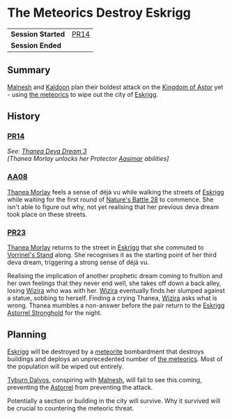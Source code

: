 # The Meteorics Destroy Eskrigg

|||
| --- | --- |
| **Session Started** | [PR14](../sessions/PR14.md) | storyline.2
| **Session Ended** | |

## Summary

[Malnesh](../gods/deities/malnesh.md) and [Kaldoon](../gods/deities/kaldoon.md) plan their boldest attack on the [Kingdom of Astor](../civilisations/kingdom-of-astor/kingdom-of-astor.md) yet - using [the meteorics](../lineages/the-meteorics.md) to wipe out the city of [Eskrigg](../places/cities/eskrigg.md).

## History

### [PR14](../sessions/PR14.md)

*See: [Thanea Deva Dream 3](../dreams/deva-thanea-3.md)*  
*[Thanea Morlay unlocks her Protector [Aasimar](../lineages/aasimar.md) abilities]*

### [AA08](../sessions/AA08.md)

[Thanea Morlay](../characters/thanea-morlay.md) feels a sense of déjà vu while walking the streets of [Eskrigg](../places/cities/eskrigg.md) while waiting for the first round of [Nature's Battle 28](ended/natures-battle-28.md) to commence. She isn't able to figure out why, not yet realising that her previous deva dream took place on these streets.

### [PR23](../sessions/PR23.md)

[Thanea Morlay](../characters/thanea-morlay.md) returns to the street in [Eskrigg](../places/cities/eskrigg.md) that she commuted to [Vorrinel's Stand](../places/buildings/vorrinels-stand.md) along. She recognises it as the starting point of her third deva dream, triggering a strong sense of déjà vu.

Realising the implication of another prophetic dream coming to fruition and her own feelings that they never end well, she takes off down a back alley, losing [Wizira](../characters/wizira.md) who was with her. [Wizira](../characters/wizira.md) eventually finds her slumped against a statue, sobbing to herself. Finding a crying Thanea, [Wizira](../characters/wizira.md) asks what is wrong. Thanea mumbles a non-answer before the pair return to the [Eskrigg Astorrel Stronghold](../places/strongholds/eskrigg-astorrel-stronghold.md) for the night.

## Planning

[Eskrigg](../places/cities/eskrigg.md) will be destroyed by a [meteorite](../items/meteoric/meteorite.md) bombardment that destroys buildings and deploys an unprecedented number of [the meteorics](../lineages/the-meteorics.md). Most of the population will be wiped out entirely.

[Tyburn Dalvos](../characters/tyburn-dalvos.md), conspiring with [Malnesh](../gods/deities/malnesh.md), will fail to see this coming, preventing the [Astorrel](../organisations/government/astorrel/astorrel.md) from preventing the attack.

Potentially a section or building in the city will survive. Why it survived will be crucial to countering the meteoric threat.

